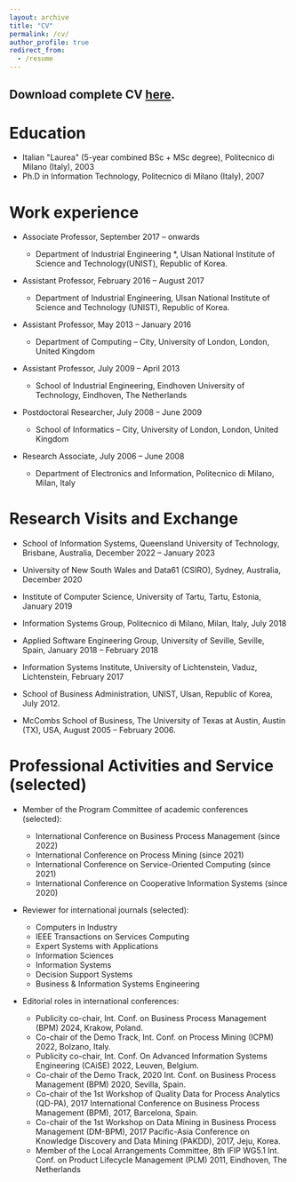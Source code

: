 ```yaml
---
layout: archive
title: "CV"
permalink: /cv/
author_profile: true
redirect_from:
  - /resume
---
```


Download complete CV [here](/files/MarcoComuzzi-CV.pdf).
------

Education
======
* Italian "Laurea" (5-year combined BSc + MSc degree), Politecnico di Milano (Italy), 2003
* Ph.D in Information Technology, Politecnico di Milano (Italy), 2007

Work experience
======
* Associate Professor, September 2017 – onwards
  - Department of Industrial Engineering *, Ulsan National Institute of Science and Technology(UNIST), Republic of Korea.

* Assistant Professor, February 2016 – August 2017
  - Department of Industrial Engineering, Ulsan National Institute of Science and Technology (UNIST), Republic of Korea.

* Assistant Professor, May 2013 – January 2016
  - Department of Computing – City, University of London, London, United Kingdom

* Assistant Professor, July 2009 – April 2013
  - School of Industrial Engineering, Eindhoven University of Technology, Eindhoven, The Netherlands

* Postdoctoral Researcher, July 2008 – June 2009
  - School of Informatics – City, University of London, London, United Kingdom

* Research Associate, July 2006 – June 2008
  - Department of Electronics and Information, Politecnico di Milano, Milan, Italy

  
Research Visits and Exchange
======

* School of Information Systems, Queensland University of Technology, Brisbane, Australia, December 2022 – January 2023

* University of New South Wales and Data61 (CSIRO), Sydney, Australia, December 2020

* Institute of Computer Science, University of Tartu, Tartu, Estonia, January 2019

* Information Systems Group, Politecnico di Milano, Milan, Italy, July 2018 

* Applied Software Engineering Group, University of Seville, Seville, Spain, January 2018 – February 2018

* Information Systems Institute, University of Lichtenstein, Vaduz, Lichtenstein, February 2017 

* School of Business Administration, UNIST, Ulsan, Republic of Korea, July 2012.

* McCombs School of Business, The University of Texas at Austin, Austin (TX), USA, August 2005 – February 2006.


Professional Activities and Service (selected)
======

* Member of the Program Committee of academic conferences (selected):
  - International Conference on Business Process Management (since 2022)
  - International Conference on Process Mining (since 2021)
  - International Conference on Service-Oriented Computing (since 2021)
  - International Conference on Cooperative Information Systems (since 2020)

* Reviewer for international journals (selected):
  - Computers in Industry
  - IEEE Transactions on Services Computing
  - Expert Systems with Applications
  - Information Sciences
  - Information Systems
  - Decision Support Systems
  - Business & Information Systems Engineering

* Editorial roles in international conferences:
  - Publicity co-chair, Int. Conf. on Business Process Management (BPM) 2024, Krakow, Poland.
  - Co-chair of the Demo Track, Int. Conf. on Process Mining (ICPM) 2022, Bolzano, Italy.
  - Publicity co-chair, Int. Conf. On Advanced Information Systems Engineering (CAiSE) 2022, Leuven, Belgium.
  - Co-chair of the Demo Track, 2020 Int. Conf. on Business Process Management (BPM) 2020, Sevilla, Spain.
  - Co-chair of the 1st Workshop of Quality Data for Process Analytics (QD-PA), 2017 International Conference on Business Process Management (BPM), 2017, Barcelona, Spain.
  - Co-chair of the 1st Workshop on Data Mining in Business Process Management (DM-BPM), 2017 Pacific-Asia Conference on Knowledge Discovery and Data Mining (PAKDD), 2017, Jeju, Korea.
  - Member of the Local Arrangements Committee, 8th IFIP WG5.1 Int. Conf. on Product Lifecycle Management (PLM) 2011, Eindhoven, The Netherlands

  

